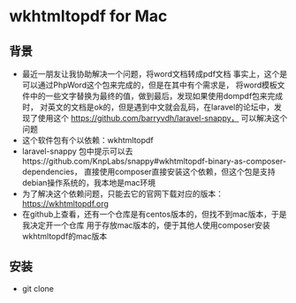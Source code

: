 # wkhtmltopdf for Mac

## 背景
* 最近一朋友让我协助解决一个问题，将word文档转成pdf文档
事实上，这个是可以通过PhpWord这个包来完成的，但是在其中有个需求是，
将word模板文件中的一些文字替换为最终的值，做到最后，发现如果使用dompdf包来完成时，
对英文的文档是ok的，但是遇到中文就会乱码，在laravel的论坛中，发现了使用这个 https://github.com/barryvdh/laravel-snappy，
可以解决这个问题
* 这个软件包有个以依赖：wkhtmltopdf
* laravel-snappy 包中提示可以去https://github.com/KnpLabs/snappy#wkhtmltopdf-binary-as-composer-dependencies，
直接使用composer直接安装这个依赖，但这个包是支持debian操作系统的，我本地是mac环境
* 为了解决这个依赖问题，只能去它的官网下载对应的版本：https://wkhtmltopdf.org
* 在github上查看，还有一个仓库是有centos版本的，但找不到mac版本，于是我决定开一个仓库
用于存放mac版本的，便于其他人使用composer安装wkhtmltopdf的mac版本

## 安装
* git clone 
